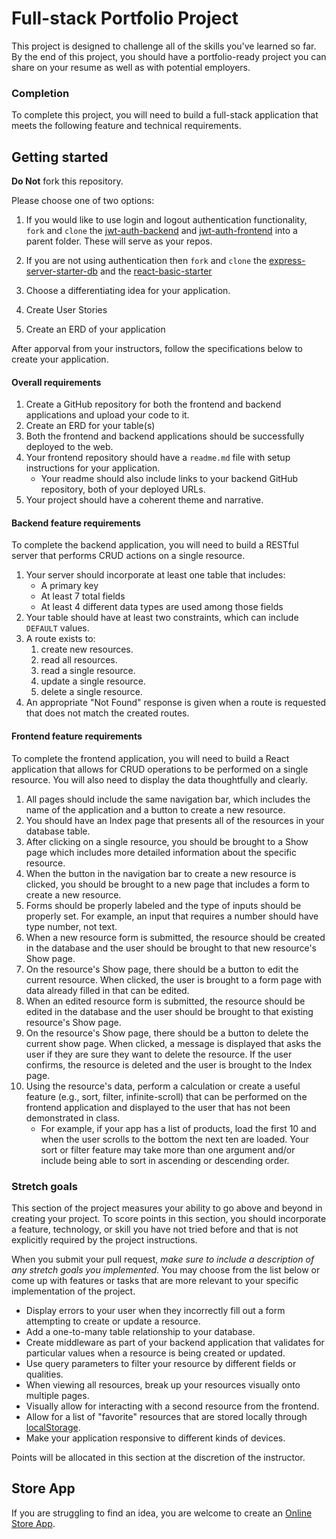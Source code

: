# Full-stack Portfolio Project

This project is designed to challenge all of the skills you've learned so far. By the end of this project, you should have a portfolio-ready project you can share on your resume as well as with potential employers.

### Completion

To complete this project, you will need to build a full-stack application that meets the following feature and technical requirements.

## Getting started

**Do Not** fork this repository.

Please choose one of two options:

1. If you would like to use login and logout authentication functionality, `fork` and `clone` the [jwt-auth-backend](https://github.com/10-3-pursuit/jwt-auth-backend) and [jwt-auth-frontend](https://github.com/10-3-pursuit/jwt-auth-frontend) into a parent folder. These will serve as your repos.

1. If you are not using authentication then `fork` and `clone` the [express-server-starter-db](https://github.com/10-3-pursuit/express-server-starter-db) and the [react-basic-starter](https://github.com/10-3-pursuit/react-basic-starter/tree/main)

1. Choose a differentiating idea for your application.

1. Create User Stories

1. Create an ERD of your application

After apporval from your instructors, follow the specifications below to create your application.

#### Overall requirements

1. Create a GitHub repository for both the frontend and backend applications and upload your code to it.
1. Create an ERD for your table(s)
1. Both the frontend and backend applications should be successfully deployed to the web.
1. Your frontend repository should have a `readme.md` file with setup instructions for your application.
   - Your readme should also include links to your backend GitHub repository, both of your deployed URLs.
1. Your project should have a coherent theme and narrative.

#### Backend feature requirements

To complete the backend application, you will need to build a RESTful server that performs CRUD actions on a single resource.

1. Your server should incorporate at least one table that includes:
   - A primary key
   - At least 7 total fields
   - At least 4 different data types are used among those fields
1. Your table should have at least two constraints, which can include `DEFAULT` values.
1. A route exists to:
   1. create new resources.
   1. read all resources.
   1. read a single resource.
   1. update a single resource.
   1. delete a single resource.
1. An appropriate "Not Found" response is given when a route is requested that does not match the created routes.

#### Frontend feature requirements

To complete the frontend application, you will need to build a React application that allows for CRUD operations to be performed on a single resource. You will also need to display the data thoughtfully and clearly.

1. All pages should include the same navigation bar, which includes the name of the application and a button to create a new resource.
1. You should have an Index page that presents all of the resources in your database table.
1. After clicking on a single resource, you should be brought to a Show page which includes more detailed information about the specific resource.
1. When the button in the navigation bar to create a new resource is clicked, you should be brought to a new page that includes a form to create a new resource.
1. Forms should be properly labeled and the type of inputs should be properly set. For example, an input that requires a number should have type number, not text.
1. When a new resource form is submitted, the resource should be created in the database and the user should be brought to that new resource's Show page.
1. On the resource's Show page, there should be a button to edit the current resource. When clicked, the user is brought to a form page with data already filled in that can be edited.
1. When an edited resource form is submitted, the resource should be edited in the database and the user should be brought to that existing resource's Show page.
1. On the resource's Show page, there should be a button to delete the current show page. When clicked, a message is displayed that asks the user if they are sure they want to delete the resource. If the user confirms, the resource is deleted and the user is brought to the Index page.
1. Using the resource's data, perform a calculation or create a useful feature (e.g., sort, filter, infinite-scroll) that can be performed on the frontend application and displayed to the user that has not been demonstrated in class.
   - For example, if your app has a list of products, load the first 10 and when the user scrolls to the bottom the next ten are loaded. Your sort or filter feature may take more than one argument and/or include being able to sort in ascending or descending order.

### Stretch goals

This section of the project measures your ability to go above and beyond in creating your project. To score points in this section, you should incorporate a feature, technology, or skill you have not tried before and that is not explicitly required by the project instructions.

When you submit your pull request, _make sure to include a description of any stretch goals you implemented._ You may choose from the list below or come up with features or tasks that are more relevant to your specific implementation of the project.

- Display errors to your user when they incorrectly fill out a form attempting to create or update a resource.
- Add a one-to-many table relationship to your database.
- Create middleware as part of your backend application that validates for particular values when a resource is being created or updated.
- Use query parameters to filter your resource by different fields or qualities.
- When viewing all resources, break up your resources visually onto multiple pages.
- Visually allow for interacting with a second resource from the frontend.
- Allow for a list of "favorite" resources that are stored locally through [localStorage](https://developer.mozilla.org/en-US/docs/Web/API/Window/localStorage).
- Make your application responsive to different kinds of devices.

Points will be allocated in this section at the discretion of the instructor.

## Store App

If you are struggling to find an idea, you are welcome to create an [Online Store App](./README_STORE_APP.md).

